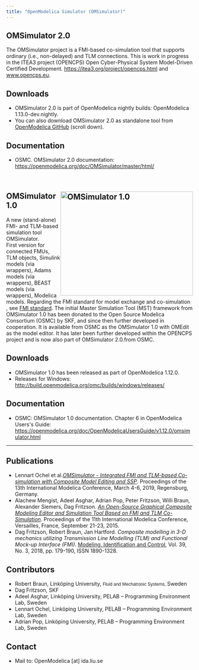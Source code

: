 ```yaml
---
title: "OpenModelica Simulator (OMSimulator)"
---
```

<h2><strong>OMSimulator 2.0</strong></h2>
<p>The OMSimulator project is a FMI-based co-simulation tool that supports ordinary (i.e., non-delayed) and TLM connections. This is work in progress in the ITEA3 project (OPENCPS) Open Cyber-Physical System Model-Driven Certified Development. <a href="https://itea3.org/project/opencps.html">https://itea3.org/project/opencps.html</a>&nbsp;and <a href="http://www.opencps.eu">www.opencps.eu</a>.</p>
<h2>Downloads</h2>
<ul>
<li>OMSimulator 2.0 is part of OpenModelica nightly builds: OpenModelica 1.13.0-dev.nightly.</li>
<li>You can also download&nbsp;OMSimulator 2.0 as standalone tool from <a href="https://github.com/OpenModelica/OMSimulator">OpenModelica GitHub</a>&nbsp;(scroll down).</li>
</ul>
<h2>Documentation</h2>
<ul>
<li>
<p>OSMC. OMSimulator 2.0 documentation:<br /><a href="doc/OMSimulator/master/html/">https://openmodelica.org/doc/OMSimulator/master/html/</a></p>
</li>
</ul>

<p>&nbsp;</p>

<h2><strong><a title="OMSimulator" href="images/M_images/OMSimulator/OMSimulator1.0.png" target="_blank"><img style="border: 0px; float: right;" src="images/M_images/OMSimulator/OMSimulator1.0.png" alt="OMSimulator 1.0" width="357" height="281" /></a>OMSimulator 1.0</strong>&nbsp;</h2>
<p>A new (stand-alone) FMI- and TLM-based simulation tool OMSimulator.<br />First version for connected FMUs, TLM objects, Simulink models (via wrappers), Adams models (via wrappers), BEAST models (via wrappers), Modelica models. Regarding the FMI standard for model exchange and co-simulation , see&nbsp;<a href="http://www.fmi-standard.org/" style="margin: 0px; padding: 0px; border: 0px; outline: 0px; background: transparent;">FMI standard</a>. 
The initial Master Simulation Tool (MST) framework from OMSimulator 1.0 has been donated to the Open Source Modelica Consortium (OSMC) by SKF, and since then further developed in cooperation. It is available from OSMC as the OMSimulator 1.0 with OMEdit as the model editor. It has later been further developed within the OPENCPS project and is now also part of OMSimulator 2.0.from OSMC.</p>
<h2>Downloads</h2>
<ul>
<li>OMSimulator 1.0 has been released as part of OpenModelica 1.12.0.</li>
<li>Releases for Windows: <a title="Lastest Releases" href="http://build.openmodelica.org/omc/builds/windows/releases/" target="_blank">http://build.openmodelica.org/omc/builds/windows/releases/</a></li>
</ul>
<h2>Documentation</h2>
<ul>
<li>
<p>OSMC: OMSimulator 1.0 documentation. Chapter 6 in OpenModelica Users's Guide: <a href="doc/OpenModelicaUsersGuide/v1.12.0/omsimulator.html">https://openmodelica.org/doc/OpenModelicaUsersGuide/v1.12.0/omsimulator.html</a></p>
</li>
</ul>

<hr />
<h2><strong>Publications</strong></h2>
<ul>
<li>Lennart Ochel et al.<a href="https://modelica.org/events/modelica2019/proceedings/html/papers/Modelica2019paper1C1.pdf"><em>OMSimulator - Integrated FMI and TLM-based Co-simulation with Composite Model Editing and SSP</em></a>. Proceedings of the 13th International Modelica Conference, March 4-6, 2019, Regensburg, Germany.</li>
<li>Alachew Mengist, Adeel Asghar, Adrian Pop, Peter Fritzson, Willi Braun, Alexander Siemers, Dag Fritzson. <a href="http://www.ep.liu.se/ecp/article.asp?issue=118%26article=19"><em>An Open-Source Graphical Composite Modeling Editor and Simulation Tool Based on FMI and TLM Co-Simulation</em></a>. Proceedings of the 11th International Modelica Conference, Versailles, France, September 21-23, 2015.</li>
<li>Dag Fritzson, Robert Braun, Jan Hartford. <em>Composite modelling in 3-D mechanics utilizing Transmission Line Modelling (TLM) and Functional Mock-up Interface (FMI)</em>. <a href="http://www.mic-journal.no/">Modeling, Identification and Control</a>, Vol. 39, No. 3, 2018, pp. 179-190, ISSN 1890-1328.</li>
</ul>

<h2><strong>Contributors</strong></h2>
<ul>
<li>Robert Braun, Linköping University, <span style="color: #222222; font-family: verdana, arial, helvetica, sans-serif; font-size: 12px;">Fluid and Mechatronic Systems,&nbsp;</span>Sweden</li>
<li>Dag Fritzson, SKF&nbsp;</li>
<li>Adeel Asghar, Linköping University, PELAB – Programming Environment Lab, Sweden</li>
<li>Lennart Ochel,&nbsp;Linköping University, PELAB – Programming Environment Lab, Sweden</li>
<li>Adrian Pop,&nbsp;Linköping University, PELAB – Programming Environment Lab, Sweden</li>
</ul>

<h2><strong>Contact</strong></h2>
<ul>
<li>Mail to: OpenModelica [at] ida.liu.se</li>
</ul>
<p>&nbsp;</p>